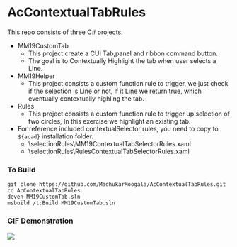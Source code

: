 # AcContextualTabRules 

This repo consists of three C# projects.
- MM19CustomTab
	- This project create a CUI Tab,panel and ribbon command button.
	- The goal is to Contextually Highlight the tab when user selects a Line.
- MM19Helper
	- This project consists a custom function rule to trigger, we just check if the selection is Line or not, if it Line we return true, which eventually contextually highling the tab.
- Rules
	- This project consists a custom function rule to trigger up selection of two circles, In this exercise we highlight an existing tab.
-  For reference included contextualSelector rules, you need to copy to `${acad}` installation folder.
	- \selectionRules\MM19ContextualTabSelectorRules.xaml
	- \selectionRules\RulesContextualTabSelectorRules.xaml


### To Build
```
git clone https://github.com/MadhukarMoogala/AcContextualTabRules.git
cd AcContextualTabRules
deven MM19CustomTab.sln
msbuild /t:Build MM19CustomTab.sln
```
### GIF Demonstration

![](MM19Context.gif)


